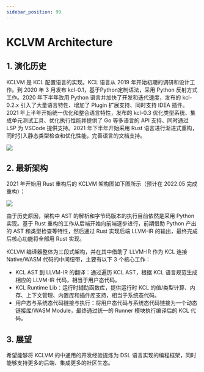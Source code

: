 ```yaml
---
sidebar_position: 99
---
```


# KCLVM Architecture

## 1. 演化历史

KCLVM 是 KCL 配置语言的实现。KCL 语言从 2019 年开始初期的调研和设计工作。到 2020 年 3 月发布 kcl-0.1，基于Python定制语法，采用 Python 反射方式工作。2020 年下半年改用 Python 语言并加快了开发和迭代速度，发布的 kcl-0.2.x 引入了大量语言特性、增加了 Plugin 扩展支持、同时支持 IDEA 插件。2021 年上半年开始统一优化和整合语言特性，发布的 kcl-0.3 优化类型系统、集成单元测试工具、优化执行性能并提供了 Go 等多语言的 API 支持、同时通过 LSP 为 VSCode 提供支持。2021 年下半年开始采用 Rust 语言进行渐进式重构，同时引入静态类型检查和优化性能，完善语言的文档支持。

![](/img/docs/develop/design/kcl-dev-history.png)

## 2. 最新架构

2021 年开始用 Rust 重构后的 KCLVM 架构图如下图所示（预计在 2022.05 完成重构）：

![](/img/docs/develop/design/kcl-arch.png)

由于历史原因，架构中 AST 的解析和字节码版本的执行目前依然是采用 Python 实现。基于 Rust 重构的工作从后端开始向前端逐步进行，前期借助 Python 产出的 AST 和类型检查等特性，然后通过 Rust 实现后端 LLVM-IR 的输出，最终完成后核心功能将全部用 Rust 实现。

KCLVM 编译器整体为三段式架构，并在其中借助了 LLVM-IR 作为 KCL 连接 Native/WASM 代码的中间纽带，主要有以下 3 个核心工作：

* KCL AST 到 LLVM-IR 的翻译：通过遍历 KCL AST，根据 KCL 语言规范生成相应的 LLVM-IR 代码，相当于用户态代码。
* KCL Runtime Lib：运行时辅助函数库，提供运行时 KCL 的值/类型计算、内存、上下文管理、内置库和插件库支持，相当于系统态代码。
* 用户态与系统态代码链接与执行：将用户态代码与系统态代码链接为一个动态链接库/WASM Module，最终通过统一的 Runner 模块执行编译后的 KCL 代码。

## 3. 展望

希望能够将 KCLVM 的中通用的开发经验提炼为 DSL 语言实现的编程框架，同时能够支持更多的后端、集成更多的社区生态。
